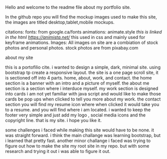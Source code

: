 Hello and welcome to the readme file about my portfolio site.

In the github repo you will find the mockup images used 
to make this site, the images are titled desktop,tablet,mobile mockups.

citations:
fonts: from google.ca/fonts
animations: animate.style *this is linked in the html
	    https://animista.net/* this used in css and mainly used for keyframe animations. 
Images:
 All images on site are a combiation of stock photos and 
personal photos. stock photos are from pixabay.com


about my site

this is a portofilio cite. i wanted to design a simple,
dark, minimal site. using bootstrap tp create a responsive 
layout. the site is a one page scroll site, it is sectioned 
off into 4 parts. home, about, work, and contact. the home section 
is a banner with an intro and a picture of myself. the about me section
is a section where i interduce myself. my work section is designed into cards
i am not yet familiar with java script and would like to make those cards be pop
ups when clicked to tell you more about my work. the contact section you will find my resume icon
where when clicked it would take you to a resume. and you 
will find where i am located. 
i wanted to keep the footer very simple and just add my logo , social media icons and the copyright line.
that is my site. i hope you like it. 

some challenges i faced while making this site would have to be none. it was straight forward. i think the main
challange was learning bootstrap, but i learned that 
pretty fast. another minor challange i faced was trying to figure
out how to make the site my root site in my repo. but with some research 
and trying it out i was able to figure it out. 